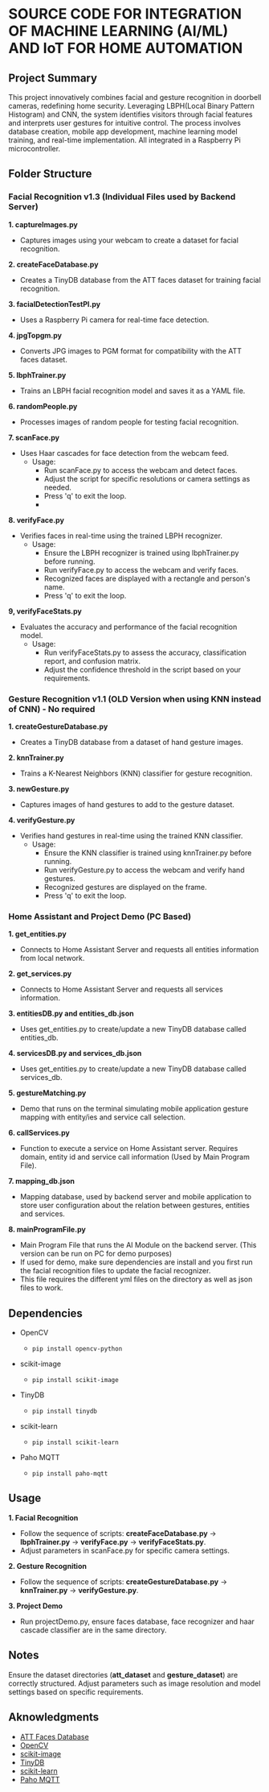 # **SOURCE CODE FOR INTEGRATION OF MACHINE LEARNING (AI/ML) AND IoT FOR HOME AUTOMATION**
## Project Summary
This project innovatively combines facial and gesture recognition in doorbell cameras, redefining home security. Leveraging LBPH(Local Binary Pattern Histogram) and CNN, the system identifies visitors through facial features and interprets user gestures for intuitive control. The process involves database creation, mobile app development, machine learning model training, and real-time implementation. All integrated  in a Raspberry Pi microcontroller.

## Folder Structure
### Facial Recognition v1.3 (Individual Files used by Backend Server)
__1. captureImages.py__

  - Captures images using your webcam to create a dataset for facial recognition.

__2. createFaceDatabase.py__

  - Creates a TinyDB database from the ATT faces dataset for training facial recognition.

__3. facialDetectionTestPI.py__

  - Uses a Raspberry Pi camera for real-time face detection.

__4. jpgTopgm.py__

  - Converts JPG images to PGM format for compatibility with the ATT faces dataset.

__5. lbphTrainer.py__

  - Trains an LBPH facial recognition model and saves it as a YAML file.

__6. randomPeople.py__

  - Processes images of random people for testing facial recognition.

__7. scanFace.py__
   
 - Uses Haar cascades for face detection from the webcam feed.
    - Usage:
        - Run scanFace.py to access the webcam and detect faces.
        - Adjust the script for specific resolutions or camera settings as needed.
        - Press 'q' to exit the loop.
        - 
__8. verifyFace.py__

  - Verifies faces in real-time using the trained LBPH recognizer.
    - Usage:
        - Ensure the LBPH recognizer is trained using lbphTrainer.py before running.
        - Run verifyFace.py to access the webcam and verify faces.
        - Recognized faces are displayed with a rectangle and person's name.
        - Press 'q' to exit the loop.

__9, verifyFaceStats.py__

  - Evaluates the accuracy and performance of the facial recognition model.
    - Usage:
      - Run verifyFaceStats.py to assess the accuracy, classification report, and confusion matrix.
      - Adjust the confidence threshold in the script based on your requirements.

### Gesture Recognition v1.1 (OLD Version when using KNN instead of CNN) - No required
__1. createGestureDatabase.py__

  - Creates a TinyDB database from a dataset of hand gesture images.

__2. knnTrainer.py__

  - Trains a K-Nearest Neighbors (KNN) classifier for gesture recognition.

__3. newGesture.py__

  - Captures images of hand gestures to add to the gesture dataset.

__4. verifyGesture.py__

  - Verifies hand gestures in real-time using the trained KNN classifier.
    - Usage:
        - Ensure the KNN classifier is trained using knnTrainer.py before running.
        - Run verifyGesture.py to access the webcam and verify hand gestures.
        - Recognized gestures are displayed on the frame.
        - Press 'q' to exit the loop.
          
### Home Assistant and Project Demo (PC Based)
__1. get_entities.py__

  - Connects to Home Assistant Server and requests all entities information from local network.

__2. get_services.py__

  - Connects to Home Assistant Server and requests all services information.

__3. entitiesDB.py and entities_db.json__ 

  - Uses get_entities.py to create/update a new TinyDB database called entities_db.

__4. servicesDB.py and services_db.json__ 

  - Uses get_entities.py to create/update a new TinyDB database called services_db.

__5. gestureMatching.py__ 

  - Demo that runs on the terminal simulating mobile application gesture mapping with entity/ies and service call selection.

__6. callServices.py__ 

  - Function to execute a service on Home Assistant server. Requires domain, entity id and service call information (Used by Main Program File).

__7. mapping_db.json__ 

  - Mapping database, used by backend server and mobile application to store user configuration about the relation between gestures, entities and services.

__8. mainProgramFile.py__ 

  - Main Program File that runs the AI Module on the backend server. (This version can be run on PC for demo purposes)
  - If used for demo, make sure dependencies are install and you first run the facial recognition files to update the facial recognizer.
  - This file requires the different yml files on the directory as well as json files to work.


## Dependencies
  - OpenCV
    -     pip install opencv-python
  - scikit-image
    -     pip install scikit-image
  - TinyDB
    -     pip install tinydb
  - scikit-learn
    -     pip install scikit-learn
  - Paho MQTT
    -     pip install paho-mqtt

## Usage
__1. Facial Recognition__

  - Follow the sequence of scripts: __createFaceDatabase.py__ -> __lbphTrainer.py__ -> __verifyFace.py__ -> __verifyFaceStats.py__.
  - Adjust parameters in scanFace.py for specific camera settings.

__2. Gesture Recognition__

  - Follow the sequence of scripts: __createGestureDatabase.py__ -> __knnTrainer.py__ -> __verifyGesture.py__.

__3. Project Demo__

  - Run projectDemo.py, ensure faces database, face recognizer and haar cascade classifier are in the same directory.
  
## Notes
Ensure the dataset directories (__att_dataset__ and __gesture_dataset__) are correctly structured.
Adjust parameters such as image resolution and model settings based on specific requirements.

## Aknowledgments
  - [ATT Faces Database](https://www.kasrl.org/jplab/)
  - [OpenCV](https://opencv.org/)
  - [scikit-image](https://scikit-image.org/)
  - [TinyDB](https://tinydb.readthedocs.io/en/latest/)
  - [scikit-learn](https://scikit-learn.org/stable/)
  - [Paho MQTT](https://pypi.org/project/paho-mqtt/)

